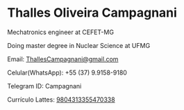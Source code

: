 # Thalles Oliveira Campagnani

Mechatronics engineer at CEFET-MG

Doing master degree in Nuclear Science at UFMG

Email: [ThallesCampagnani@gmail.com](mailto:ThallesCampagnani@gmail.com)

Celular(WhatsApp): +55 (37) 9.9158-9180

Telegram ID: Campagnani

Currículo Lattes: [9804313355470338](http://Lattes.CNPq.br/9804313355470338)
